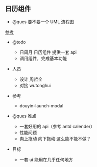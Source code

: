 ## 日历组件

- @ques 要不要一个 UML 流程图

[参考](https://github.com/fullcalendar/fullcalendar)

- @todo

  - 日周月 日历组件 提供一套 api
  - 调用组件，完成基本功能

- 人员

  - 设计 周哲全
  - 对接 wutonghui

- 参考

  - douyin-launch-modal

- @ques 难点

  - 一套好用的 api（参考 antd calender）
  - 性能问题
  - 向上拖动 向下拖动 这么能不能不做？

- 目标
  - 一套 ui 能用在几乎任何地方
